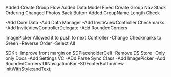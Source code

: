 Added Create Group Flow
Added Data Model
Fixed Create Group Nav Stack Ordering
Changed Photos Back Button
Added GroupName Length Check


-Add Core Data
-Add Data Manager
-Add InviteViewController Checkmarks
-Add InviteViewControllerDelegate
-Add RoundedCorners



ImagePicker
Allowed it to push to next Controller
-Change Checkmarks to Green
-Reverse Order
-Select All

SDKit
-Improve front margin on SDPlaceholderCell
-Remove DS Store
-Only only Docs
-Add Settings VC
-ADd Parse Sync Class
-Add ImagePicker
-Add RoundedCorners UINavigationBar
-SDFooterButtonView initWithStyle:andText;